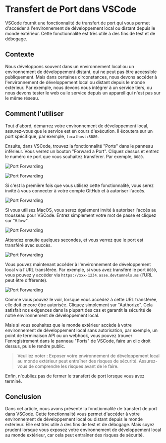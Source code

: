# Transfert de Port dans VSCode

VSCode fournit une fonctionnalité de transfert de port qui vous permet d'accéder à l'environnement de développement local ou distant depuis le monde extérieur. Cette fonctionnalité est très utile à des fins de test et de débogage.

## Contexte

Nous développons souvent dans un environnement local ou un environnement de développement distant, qui ne peut pas être accessible publiquement. Mais dans certaines circonstances, nous devons accéder à l'environnement de développement local ou distant depuis le monde extérieur. Par exemple, nous devons nous intégrer à un service tiers, ou nous devons tester le web ou le service depuis un appareil qui n'est pas sur le même réseau.

## Comment l'utiliser

Tout d'abord, démarrez votre environnement de développement local, assurez-vous que le service est en cours d'exécution. Il écoutera sur un port spécifique, par exemple, `localhost:8080`.

Ensuite, dans VSCode, trouvez la fonctionnalité "Ports" dans le panneau inférieur. Vous verrez un bouton "Forward a Port". Cliquez dessus et entrez le numéro de port que vous souhaitez transférer. Par exemple, `8080`.

![Port Forwarding](/attachments/vscode/port-forwarding/01.panel.png)

![Port Forwarding](/attachments/vscode/port-forwarding/02.input.png)

Si c'est la première fois que vous utilisez cette fonctionnalité, vous serez invité à vous connecter à votre compte GitHub et à autoriser l'accès.

![Port Forwarding](/attachments/vscode/port-forwarding/03.sign-in.png)

Si vous utilisez MacOS, vous serez également invité à autoriser l'accès au trousseau pour VSCode. Entrez simplement votre mot de passe et cliquez sur "Allow".

![Port Forwarding](/attachments/vscode/port-forwarding/04.keychain.png)

Attendez ensuite quelques secondes, et vous verrez que le port est transféré avec succès.

![Port Forwarding](/attachments/vscode/port-forwarding/05.success.png)

Vous pouvez maintenant accéder à l'environnement de développement local via l'URL transférée. Par exemple, si vous avez transféré le port `8080`, vous pouvez y accéder via `https://xxx-1234.asse.devtunnels.ms` (l'URL peut être différente).

![Port Forwarding](/attachments/vscode/port-forwarding/06.authorize.png)

Comme vous pouvez le voir, lorsque vous accédez à cette URL transférée, elle doit encore être autorisée. Cliquez simplement sur "Authorize". Cela satisfait nos exigences dans la plupart des cas et garantit la sécurité de notre environnement de développement local.

Mais si vous souhaitez que le monde extérieur accède à votre environnement de développement local sans autorisation, par exemple, un point de terminaison API ou un webhook, vous pouvez trouver l'enregistrement dans le panneau "Ports" de VSCode, faire un clic droit dessus, puis le rendre public.

> Veuillez noter : Exposer votre environnement de développement local au monde extérieur peut entraîner des risques de sécurité. Assurez-vous de comprendre les risques avant de le faire.

Enfin, n'oubliez pas de fermer le transfert de port lorsque vous avez terminé.

## Conclusion

Dans cet article, nous avons présenté la fonctionnalité de transfert de port dans VSCode. Cette fonctionnalité vous permet d'accéder à votre environnement de développement local ou distant depuis le monde extérieur. Elle est très utile à des fins de test et de débogage. Mais soyez prudent lorsque vous exposez votre environnement de développement local au monde extérieur, car cela peut entraîner des risques de sécurité.